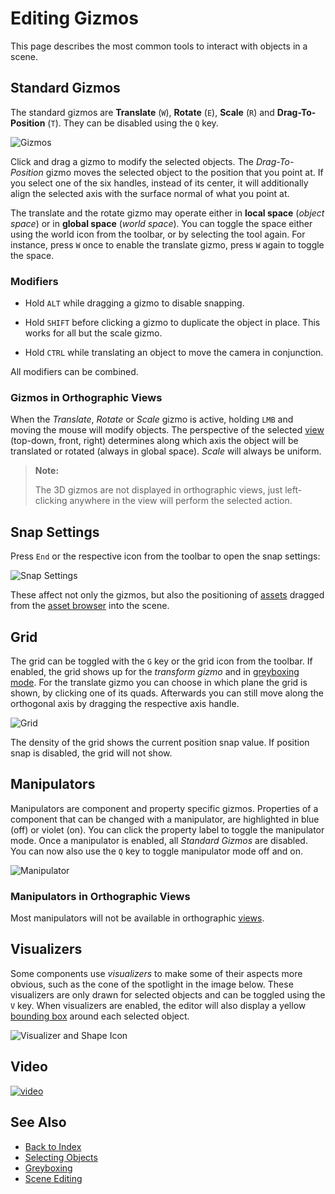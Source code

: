 # Editing Gizmos

This page describes the most common tools to interact with objects in a scene.

## Standard Gizmos

The standard gizmos are **Translate** (`W`), **Rotate** (`E`), **Scale** (`R`) and **Drag-To-Position** (`T`). They can be disabled using the `Q` key.

![Gizmos](media/gizmos.jpg)

Click and drag a gizmo to modify the selected objects. The *Drag-To-Position* gizmo moves the selected object to the position that you point at. If you select one of the six handles, instead of its center, it will additionally align the selected axis with the surface normal of what you point at.

The translate and the rotate gizmo may operate either in **local space** (*object space*) or in **global space** (*world space*). You can toggle the space either using the world icon from the toolbar, or by selecting the tool again. For instance, press `W` once to enable the translate gizmo, press `W` again to toggle the space.

### Modifiers

* Hold `ALT` while dragging a gizmo to disable snapping.

* Hold `SHIFT` before clicking a gizmo to duplicate the object in place. This works for all but the scale gizmo.

* Hold `CTRL` while translating an object to move the camera in conjunction.

All modifiers can be combined.

### Gizmos in Orthographic Views

When the *Translate*, *Rotate* or *Scale* gizmo is active, holding `LMB` and moving the mouse will modify objects. The perspective of the selected [view](../editor/editor-views.md) (top-down, front, right) determines along which axis the object will be translated or rotated (always in global space). *Scale* will always be uniform.

> **Note:**
>
> The 3D gizmos are not displayed in orthographic views, just left-clicking anywhere in the view will perform the selected action.

## Snap Settings

Press `End` or the respective icon from the toolbar to open the snap settings:

![Snap Settings](media/snap-settings.png)

These affect not only the gizmos, but also the positioning of [assets](../assets/assets-overview.md) dragged from the [asset browser](../assets/asset-browser.md) into the scene.

## Grid

The grid can be toggled with the `G` key or the grid icon from the toolbar. If enabled, the grid shows up for the *transform gizmo* and in [greyboxing mode](greyboxing.md). For the translate gizmo you can choose in which plane the grid is shown, by clicking one of its quads. Afterwards you can still move along the orthogonal axis by dragging the respective axis handle.

![Grid](media/grid.jpg)

The density of the grid shows the current position snap value. If position snap is disabled, the grid will not show.

## Manipulators

Manipulators are component and property specific gizmos. Properties of a component that can be changed with a manipulator, are highlighted in blue (off) or violet (on). You can click the property label to toggle the manipulator mode. Once a manipulator is enabled, all *Standard Gizmos* are disabled. You can now also use the `Q` key to toggle manipulator mode off and on.

![Manipulator](media/manipulator.jpg)

### Manipulators in Orthographic Views

Most manipulators will not be available in orthographic [views](../editor/editor-views.md).

## Visualizers

Some components use *visualizers* to make some of their aspects more obvious, such as the cone of the spotlight in the image below. These visualizers are only drawn for selected objects and can be toggled using the `V` key. When visualizers are enabled, the editor will also display a yellow [bounding box](selection.md#selection-bounding-box) around each selected object.

![Visualizer and Shape Icon](media/visualizer-shapeicon.jpg)

## Video

[![video](https://img.youtube.com/vi/ua70HBP93co/0.jpg)](https://www.youtube.com/watch?v=ua70HBP93co)

## See Also

* [Back to Index](../index.md)
* [Selecting Objects](selection.md)
* [Greyboxing](greyboxing.md)
* [Scene Editing](scene-editing.md)
